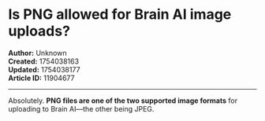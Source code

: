 # Is PNG allowed for Brain AI image uploads?

**Author:** Unknown  
**Created:** 1754038163  
**Updated:** 1754038177  
**Article ID:** 11904677  

---

Absolutely. **PNG files are one of the two supported image formats** for uploading to Brain AI—the other being JPEG.

